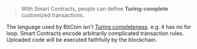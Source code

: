> With Smart Contracts, people can define **Turing-complete** customized transactions.

The language used by BitCoin isn't [Turing completeness](https://en.wikipedia.org/wiki/Turing_completeness). e.g. it has no for loop. 
Smart Contracts encode arbitrarily complicated transaction rules. Uploaded code will be executed faithfully by the blockchain. 
